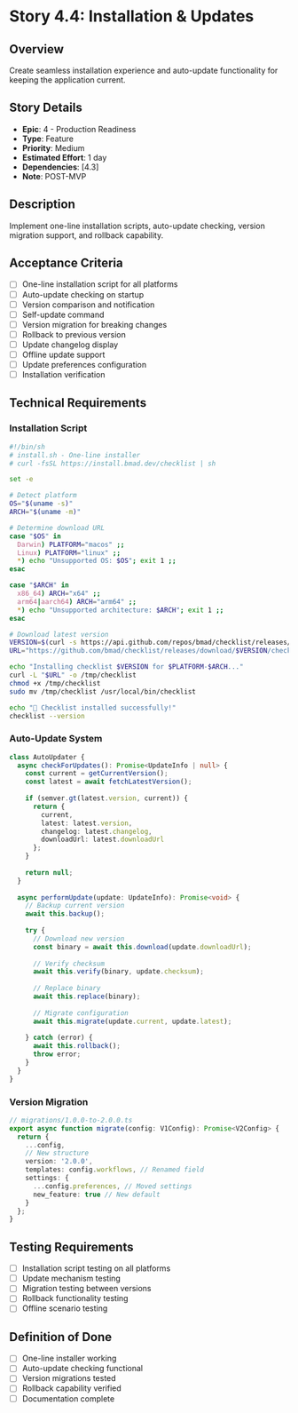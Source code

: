 # Story 4.4: Installation & Updates

## Overview
Create seamless installation experience and auto-update functionality for keeping the application current.

## Story Details
- **Epic**: 4 - Production Readiness
- **Type**: Feature
- **Priority**: Medium
- **Estimated Effort**: 1 day
- **Dependencies**: [4.3]
- **Note**: POST-MVP

## Description
Implement one-line installation scripts, auto-update checking, version migration support, and rollback capability.

## Acceptance Criteria
- [ ] One-line installation script for all platforms
- [ ] Auto-update checking on startup
- [ ] Version comparison and notification
- [ ] Self-update command
- [ ] Version migration for breaking changes
- [ ] Rollback to previous version
- [ ] Update changelog display
- [ ] Offline update support
- [ ] Update preferences configuration
- [ ] Installation verification

## Technical Requirements

### Installation Script
```bash
#!/bin/sh
# install.sh - One-line installer
# curl -fsSL https://install.bmad.dev/checklist | sh

set -e

# Detect platform
OS="$(uname -s)"
ARCH="$(uname -m)"

# Determine download URL
case "$OS" in
  Darwin) PLATFORM="macos" ;;
  Linux) PLATFORM="linux" ;;
  *) echo "Unsupported OS: $OS"; exit 1 ;;
esac

case "$ARCH" in
  x86_64) ARCH="x64" ;;
  arm64|aarch64) ARCH="arm64" ;;
  *) echo "Unsupported architecture: $ARCH"; exit 1 ;;
esac

# Download latest version
VERSION=$(curl -s https://api.github.com/repos/bmad/checklist/releases/latest | grep tag_name | cut -d'"' -f4)
URL="https://github.com/bmad/checklist/releases/download/$VERSION/checklist-$PLATFORM-$ARCH"

echo "Installing checklist $VERSION for $PLATFORM-$ARCH..."
curl -L "$URL" -o /tmp/checklist
chmod +x /tmp/checklist
sudo mv /tmp/checklist /usr/local/bin/checklist

echo " Checklist installed successfully!"
checklist --version
```

### Auto-Update System
```typescript
class AutoUpdater {
  async checkForUpdates(): Promise<UpdateInfo | null> {
    const current = getCurrentVersion();
    const latest = await fetchLatestVersion();
    
    if (semver.gt(latest.version, current)) {
      return {
        current,
        latest: latest.version,
        changelog: latest.changelog,
        downloadUrl: latest.downloadUrl
      };
    }
    
    return null;
  }
  
  async performUpdate(update: UpdateInfo): Promise<void> {
    // Backup current version
    await this.backup();
    
    try {
      // Download new version
      const binary = await this.download(update.downloadUrl);
      
      // Verify checksum
      await this.verify(binary, update.checksum);
      
      // Replace binary
      await this.replace(binary);
      
      // Migrate configuration
      await this.migrate(update.current, update.latest);
      
    } catch (error) {
      await this.rollback();
      throw error;
    }
  }
}
```

### Version Migration
```typescript
// migrations/1.0.0-to-2.0.0.ts
export async function migrate(config: V1Config): Promise<V2Config> {
  return {
    ...config,
    // New structure
    version: '2.0.0',
    templates: config.workflows, // Renamed field
    settings: {
      ...config.preferences, // Moved settings
      new_feature: true // New default
    }
  };
}
```

## Testing Requirements
- [ ] Installation script testing on all platforms
- [ ] Update mechanism testing
- [ ] Migration testing between versions
- [ ] Rollback functionality testing
- [ ] Offline scenario testing

## Definition of Done
- [ ] One-line installer working
- [ ] Auto-update checking functional
- [ ] Version migrations tested
- [ ] Rollback capability verified
- [ ] Documentation complete